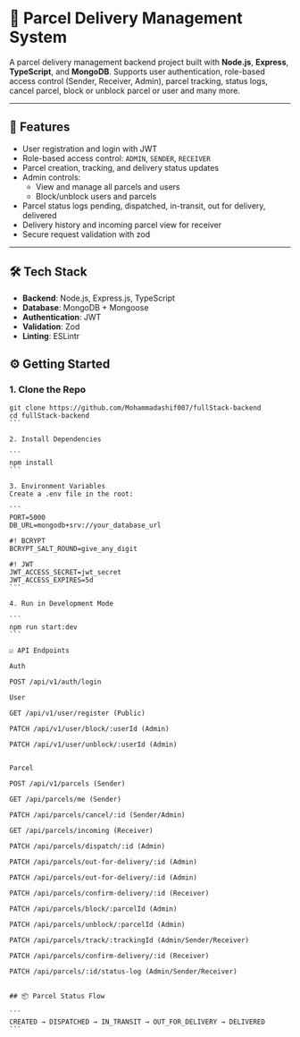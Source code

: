 # 🚐 Parcel Delivery Management System

A parcel delivery management backend project built with **Node.js**, **Express**, **TypeScript**, and **MongoDB**. Supports user authentication, role-based access control (Sender, Receiver, Admin), parcel tracking, status logs, cancel parcel, block or unblock parcel or user and many more.

---

## 🚀 Features

-   User registration and login with JWT
-   Role-based access control: `ADMIN`, `SENDER`, `RECEIVER`
-   Parcel creation, tracking, and delivery status updates
-   Admin controls:
    -   View and manage all parcels and users
    -   Block/unblock users and parcels
-   Parcel status logs pending, dispatched, in-transit, out for delivery, delivered
-   Delivery history and incoming parcel view for receiver
-   Secure request validation with zod

---

## 🛠 Tech Stack

-   **Backend**: Node.js, Express.js, TypeScript
-   **Database**: MongoDB + Mongoose
-   **Authentication**: JWT
-   **Validation**: Zod
-   **Linting**: ESLintr

## ⚙️ Getting Started

### 1. Clone the Repo

````
git clone https://github.com/Mohammadashif007/fullStack-backend
cd fullStack-backend
```

2. Install Dependencies

```
npm install
```

3. Environment Variables
Create a .env file in the root:

```
PORT=5000
DB_URL=mongodb+srv://your_database_url

#! BCRYPT
BCRYPT_SALT_ROUND=give_any_digit

#! JWT
JWT_ACCESS_SECRET=jwt_secret
JWT_ACCESS_EXPIRES=5d
```

4. Run in Development Mode

```
npm run start:dev
```

☑ API Endpoints

Auth

POST /api/v1/auth/login

User

GET /api/v1/user/register (Public)

PATCH /api/v1/user/block/:userId (Admin)

PATCH /api/v1/user/unblock/:userId (Admin)


Parcel

POST /api/v1/parcels (Sender)

GET /api/parcels/me (Sender)

PATCH /api/parcels/cancel/:id (Sender/Admin)

GET /api/parcels/incoming (Receiver)

PATCH /api/parcels/dispatch/:id (Admin)

PATCH /api/parcels/out-for-delivery/:id (Admin)

PATCH /api/parcels/out-for-delivery/:id (Admin)

PATCH /api/parcels/confirm-delivery/:id (Receiver)

PATCH /api/parcels/block/:parcelId (Admin)

PATCH /api/parcels/unblock/:parcelId (Admin)

PATCH /api/parcels/track/:trackingId (Admin/Sender/Receiver)

PATCH /api/parcels/confirm-delivery/:id (Receiver)

PATCH /api/parcels/:id/status-log (Admin/Sender/Receiver)


## 📦 Parcel Status Flow

```
CREATED → DISPATCHED → IN_TRANSIT → OUT_FOR_DELIVERY → DELIVERED
```
